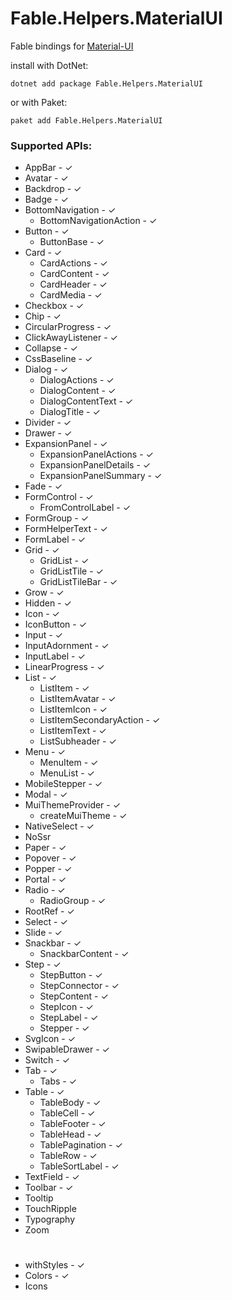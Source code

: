 # Fable.Helpers.MaterialUI

Fable bindings for [Material-UI](https://material-ui.com)

install with DotNet:
```
dotnet add package Fable.Helpers.MaterialUI
```
or with Paket:
```
paket add Fable.Helpers.MaterialUI
``` 
### Supported APIs:

* AppBar - ✓
* Avatar - ✓
* Backdrop - ✓
* Badge - ✓
* BottomNavigation - ✓
  * BottomNavigationAction - ✓
* Button - ✓
  * ButtonBase - ✓
* Card - ✓
  * CardActions - ✓
  * CardContent - ✓
  * CardHeader - ✓
  * CardMedia - ✓
* Checkbox - ✓
* Chip - ✓
* CircularProgress - ✓
* ClickAwayListener - ✓
* Collapse - ✓
* CssBaseline - ✓
* Dialog - ✓
  * DialogActions - ✓
  * DialogContent - ✓
  * DialogContentText - ✓
  * DialogTitle - ✓
* Divider - ✓
* Drawer - ✓
* ExpansionPanel - ✓
  * ExpansionPanelActions - ✓
  * ExpansionPanelDetails - ✓
  * ExpansionPanelSummary - ✓
* Fade - ✓
* FormControl - ✓
  * FromControlLabel - ✓
* FormGroup - ✓
* FormHelperText - ✓
* FormLabel - ✓
* Grid - ✓
  * GridList - ✓
  * GridListTile - ✓
  * GridListTileBar - ✓
* Grow - ✓
* Hidden - ✓
* Icon - ✓
* IconButton - ✓
* Input - ✓
 * InputAdornment - ✓
 * InputLabel - ✓
* LinearProgress - ✓
* List - ✓
  * ListItem - ✓
  * ListItemAvatar - ✓
  * ListItemIcon - ✓
  * ListItemSecondaryAction - ✓
  * ListItemText - ✓
  * ListSubheader - ✓
* Menu - ✓
  * MenuItem - ✓
  * MenuList - ✓
* MobileStepper - ✓
* Modal - ✓
* MuiThemeProvider - ✓
  * createMuiTheme - ✓
* NativeSelect - ✓
* NoSsr
* Paper - ✓
* Popover - ✓
* Popper - ✓
* Portal - ✓
* Radio - ✓
  * RadioGroup - ✓
* RootRef - ✓
* Select - ✓
* Slide - ✓
* Snackbar - ✓
  * SnackbarContent - ✓
* Step - ✓
  * StepButton - ✓
  * StepConnector - ✓
  * StepContent - ✓
  * StepIcon - ✓
  * StepLabel - ✓
  * Stepper - ✓
* SvgIcon - ✓
* SwipableDrawer - ✓
* Switch - ✓
* Tab - ✓
  * Tabs - ✓
* Table - ✓
  * TableBody - ✓
  * TableCell - ✓
  * TableFooter - ✓
  * TableHead - ✓
  * TablePagination - ✓
  * TableRow - ✓
  * TableSortLabel - ✓
* TextField - ✓
* Toolbar - ✓
* Tooltip
* TouchRipple
* Typography
* Zoom

# 
* withStyles - ✓
* Colors - ✓
* Icons
